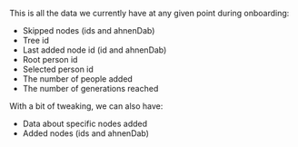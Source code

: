 This is all the data we currently have at any given point during onboarding:
* Skipped nodes (ids and ahnenDab)
* Tree id
* Last added node id (id and ahnenDab)
* Root person id
* Selected person id
* The number of people added
* The number of generations reached

With a bit of tweaking, we can also have:
- Data about specific nodes added
- Added nodes (ids and ahnenDab)